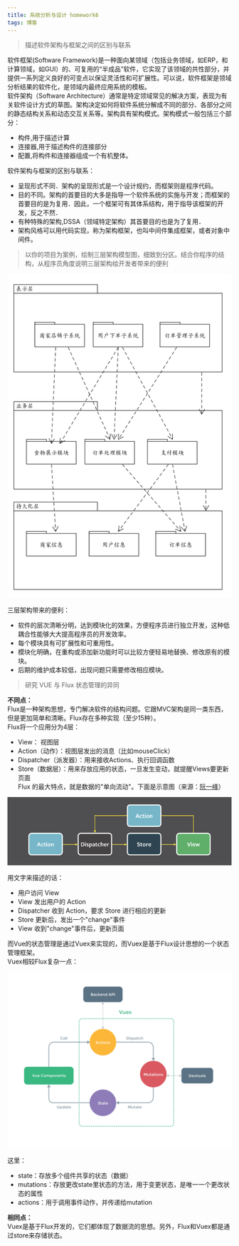 ```yaml
---  
title: 系统分析与设计 homework6  
tags: 博客  
---  
```

  
> 描述软件架构与框架之间的区别与联系  
  
软件框架(Software Framework)是一种面向某领域（包括业务领域，如ERP，和计算领域，如GUI）的、可复用的“半成品”软件，它实现了该领域的共性部分，并提供一系列定义良好的可变点以保证灵活性和可扩展性。可以说，软件框架是领域分析结果的软件化，是领域内最终应用系统的模板。  
软件架构（Software Architecture）通常是特定领域常见的解决方案，表现为有关软件设计方式的草图。架构决定如何将软件系统分解成不同的部分、各部分之间的静态结构关系和动态交互关系等。架构具有架构模式。架构模式一般包括三个部分：  
  
- 构件,用于描述计算  
- 连接器,用于描述构件的连接部分  
- 配置,将构件和连接器组成一个有机整体。  
  
软件架构与框架的区别与联系：  
  
- 呈现形式不同．架构的呈现形式是一个设计规约，而框架则是程序代码。  
- 目的不同。架构的首要目的大多是指导一个软件系统的实施与开发；而框架的首要目的是为复用．因此，一个框架可有其体系结构，用于指导该框架的开发，反之不然．  
- 有种特殊的架构,DSSA（领域特定架构）其首要目的也是为了复用．  
- 架构风格可以用代码实现，称为架构框架，也叫中间件集成框架，或者对象中间件。  
  
> 以你的项目为案例，绘制三层架构模型图，细致到分区。结合你程序的结构，从程序员角度说明三层架构给开发者带来的便利  
  
![3layer][1]  
  
三层架构带来的便利：  
  
- 软件的层次清晰分明，达到模块化的效果，方便程序员进行独立开发，这种低耦合性能够大大提高程序员的开发效率。  
- 每个模块具有可扩展性和可重用性。  
- 模块化明确，在重构或添加新功能时可以比较方便轻易地替换、修改原有的模块。  
- 后期的维护成本较低，出现问题只需要修改相应模块。  
  
> 研究 VUE 与 Flux 状态管理的异同  
  
**不同点：**  
Flux是一种架构思想，专门解决软件的结构问题。它跟MVC架构是同一类东西，但是更加简单和清晰。Flux存在多种实现（至少15种）。  
Flux将一个应用分为4层：  
  
- View： 视图层  
- Action（动作）：视图层发出的消息（比如mouseClick）  
- Dispatcher（派发器）：用来接收Actions、执行回调函数  
- Store（数据层）：用来存放应用的状态，一旦发生变动，就提醒Views要更新页面  
Flux 的最大特点，就是数据的"单向流动"。下面是示意图（来源：[阮一峰][2]）  
  
![flux][3]  
  
用文字来描述的话：  
  
- 用户访问 View  
- View 发出用户的 Action  
- Dispatcher 收到 Action，要求 Store 进行相应的更新  
- Store 更新后，发出一个"change"事件  
- View 收到"change"事件后，更新页面  
  
而Vue的状态管理是通过Vuex来实现的，而Vuex是基于Flux设计思想的一个状态管理框架。  
Vuex相较Flux复杂一点：  
  
![vuex][4]  
  
这里：  
  
- state：存放多个组件共享的状态（数据）  
- mutations：存放更改state里状态的方法，用于变更状态，是唯一一个更改状态的属性  
- actions：用于调用事件动作，并传递给mutation  
  
**相同点：**  
Vuex是基于Flux开发的，它们都体现了数据流的思想。另外，Flux和Vuex都是通过store来存储状态。  
  
  
[1]: ../img/0603_1.png  
[2]: http://www.ruanyifeng.com/blog/2016/01/flux.html  
[3]: ../img/0603_2.png  
[4]: ../img/0603_3.png  
